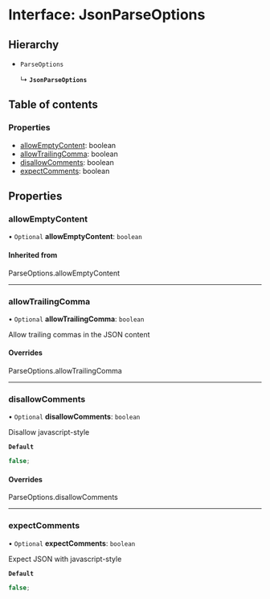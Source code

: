 # Interface: JsonParseOptions

## Hierarchy

-  `ParseOptions`

   ↳ **`JsonParseOptions`**

## Table of contents

### Properties

-  [allowEmptyContent](../../devkit/documents/JsonParseOptions#allowemptycontent): boolean
-  [allowTrailingComma](../../devkit/documents/JsonParseOptions#allowtrailingcomma): boolean
-  [disallowComments](../../devkit/documents/JsonParseOptions#disallowcomments): boolean
-  [expectComments](../../devkit/documents/JsonParseOptions#expectcomments): boolean

## Properties

### allowEmptyContent

• `Optional` **allowEmptyContent**: `boolean`

#### Inherited from

ParseOptions.allowEmptyContent

---

### allowTrailingComma

• `Optional` **allowTrailingComma**: `boolean`

Allow trailing commas in the JSON content

#### Overrides

ParseOptions.allowTrailingComma

---

### disallowComments

• `Optional` **disallowComments**: `boolean`

Disallow javascript-style

**`Default`**

```ts
false;
```

#### Overrides

ParseOptions.disallowComments

---

### expectComments

• `Optional` **expectComments**: `boolean`

Expect JSON with javascript-style

**`Default`**

```ts
false;
```
